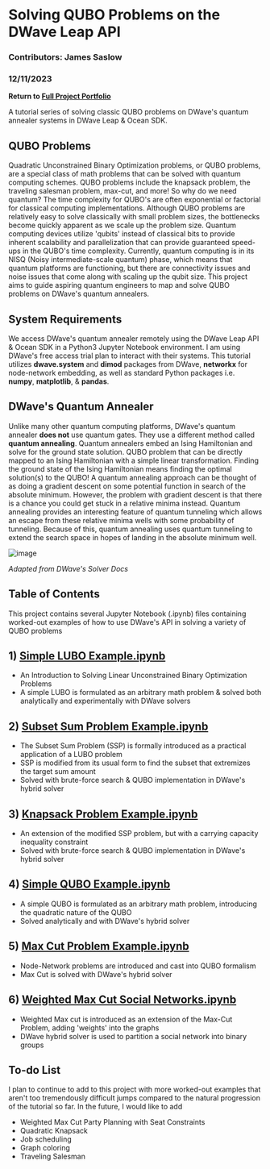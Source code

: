 # Solving QUBO Problems on the DWave Leap API

### Contributors: James Saslow
### 12/11/2023

<b> Return to [Full Project Portfolio](https://github.com/jamessaslow/portfolio) </b>

A tutorial series of solving classic QUBO problems on DWave's quantum annealer systems in DWave Leap &amp; Ocean SDK.

<h2> QUBO Problems </h2>

Quadratic Unconstrained Binary Optimization problems, or QUBO problems, are a special class of math problems that can be solved with quantum computing schemes. QUBO problems include the knapsack problem, the traveling salesman problem, max-cut, and more! So why do we need quantum? The time complexity for QUBO's are often exponential or factorial for classical computing implementations. Although QUBO problems are relatively easy to solve classically with small problem sizes, the bottlenecks become quickly apparent as we scale up the problem size. Quantum computing devices utilize 'qubits' instead of classical bits to provide inherent scalability and parallelization that can provide guaranteed speed-ups in the QUBO's time complexity. Currently, quantum computing is in its NISQ (Noisy intermediate-scale quantum) phase, which means that quantum platforms are functioning, but there are connectivity issues and noise issues that come along with scaling up the qubit size. This project aims to guide aspiring quantum engineers to map and solve QUBO problems on DWave's quantum annealers.


<h2> System Requirements </h2>

We access DWave's quantum annealer remotely using the DWave Leap API & Ocean SDK in a Python3 Jupyter Notebook environment. I am using DWave's free access trial plan to interact with their systems. 
This tutorial utilizes **dwave.system** and **dimod** packages from DWave, **networkx** for node-network embedding, as well as standard Python packages i.e. **numpy**, **matplotlib**, & **pandas**.

<h2> DWave's Quantum Annealer </h2>

Unlike many other quantum computing platforms, DWave's quantum annealer **does not** use quantum gates. They use a different method called **quantum annealing**. Quantum annealers embed an Ising Hamiltonian and solve for the ground state solution. QUBO problem that can be directly mapped to an Ising Hamiltonian with a simple linear transformation. Finding the ground state of the Ising Hamiltonian means finding the optimal solution(s) to the QUBO! A quantum annealing approach can be thought of as doing a gradient descent on some potential function in search of the absolute minimum. However, the problem with gradient descent is that there is a chance you could get stuck in a relative minima instead. Quantum annealing provides an interesting feature of quantum tunneling which allows an escape from these relative minima wells with some probability of tunneling. Because of this, quantum annealing uses quantum tunneling to extend the search space in hopes of landing in the absolute minimum well.

![image](https://github.com/jamessaslow/dwave-leap-qubos/assets/22723891/a389535f-5c80-4726-9afe-5f3bdc5f8277)

*Adapted from DWave's Solver Docs*


<h2> Table of Contents</h2>

This project contains several Jupyter Notebook (.ipynb) files containing worked-out examples of how to use DWave's API in solving a variety of QUBO problems

## 1) [Simple LUBO Example.ipynb](https://github.com/jamessaslow/dwave-leap-qubos/blob/main/1.%20Simple%20LUBO%20Example.ipynb)
   - An Introduction to Solving Linear Unconstrained Binary Optimization Problems
   - A simple LUBO is formulated as an arbitrary math problem & solved both analytically and experimentally with DWave solvers
## 2) [Subset Sum Problem Example.ipynb](https://github.com/jamessaslow/dwave-leap-qubos/blob/main/2.%20Subset%20Sum%20Problem%20Example.ipynb)
   - The Subset Sum Problem (SSP) is formally introduced as a practical application of a LUBO problem
   - SSP is modified from its usual form to find the subset that extremizes the target sum amount
   - Solved with brute-force search & QUBO implementation in DWave's hybrid solver
## 3) [Knapsack Problem Example.ipynb](https://github.com/jamessaslow/dwave-leap-qubos/blob/main/3.%20Knapsack%20Problem%20Example.ipynb)
   - An extension of the modified SSP problem, but with a carrying capacity inequality constraint
   - Solved with brute-force search & QUBO implementation in DWave's hybrid solver
## 4) [Simple QUBO Example.ipynb](https://github.com/jamessaslow/dwave-leap-qubos/blob/main/4.%20Simple%20QUBO%20Example.ipynb)
   - A simple QUBO is formulated as an arbitrary math problem, introducing the quadratic nature of the QUBO
   - Solved analytically and with DWave's hybrid solver
## 5) [Max Cut Problem Example.ipynb](https://github.com/jamessaslow/dwave-leap-qubos/blob/main/5.%20Max%20Cut%20Problem%20Example.ipynb)
   - Node-Network problems are introduced and cast into QUBO formalism
   - Max Cut is solved with DWave's hybrid solver
## 6) [Weighted Max Cut Social Networks.ipynb](https://github.com/jamessaslow/dwave-leap-qubos/blob/main/6.%20Weighted%20Max%20Cut%20Social%20Networks.ipynb)
   - Weighted Max cut is introduced as an extension of the Max-Cut Problem, adding 'weights' into the graphs
   - DWave hybrid solver is used to partition a social network into binary groups


<h2> To-do List </h2>
I plan to continue to add to this project with more worked-out examples that aren't too tremendously difficult jumps compared to the natural progression of the tutorial so far.
In the future, I would like to add 

   - Weighted Max Cut Party Planning with Seat Constraints
   - Quadratic Knapsack
   - Job scheduling 
   - Graph coloring
   - Traveling Salesman
